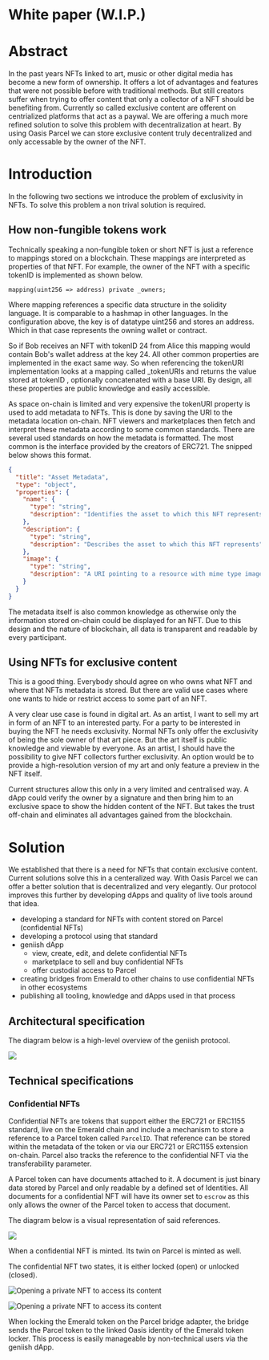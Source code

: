 # White paper (W.I.P.)

# Abstract

In the past years NFTs linked to art, music or other digital media has become a new form of ownership. It offers a lot of advantages and features that were not possible before with traditional methods. But still creators suffer when trying to offer content that only a collector of a NFT should be benefiting from. Currently so called exclusive content are offerent on centrialized platforms that act as a paywal. We are offering a much more refined solution to solve this problem with decentralization at heart. By using Oasis Parcel we can store exclusive content truly decentralized and only accessable by the owner of the NFT.

# Introduction

In the following two sections we introduce the problem of exclusivity in NFTs. To solve this problem a non trival solution is required.

## How non-fungible tokens work

Technically speaking a non-fungible token or short NFT is just a reference to mappings stored on a blockchain. These mappings are interpreted as properties of that NFT. For example, the owner of the NFT with a specific tokenID is implemented as shown below.

```
mapping(uint256 => address) private _owners;
```

Where mapping references a specific data structure in the solidity language. It is comparable to a hashmap in other languages. In the configuration above, the key is of datatype uint256 and stores an address. Which in that case represents the owning wallet or contract.

So if Bob receives an NFT with tokenID 24 from Alice this mapping would contain Bob's wallet address at the key 24. All other common properties are implemented in the exact same way. So when referencing the tokenURI implementation looks at a mapping called \_tokenURIs and returns the value stored at tokenID , optionally concatenated with a base URI. By design, all these properties are public knowledge and easily accessible.

As space on-chain is limited and very expensive the tokenURI property is used to add metadata to NFTs. This is done by saving the URI to the metadata location on-chain. NFT viewers and marketplaces then fetch and interpret these metadata according to some common standards.
There are several used standards on how the metadata is formatted. The most common is the interface provided by the creators of ERC721. The snipped below shows this format.

```json
{
  "title": "Asset Metadata",
  "type": "object",
  "properties": {
    "name": {
      "type": "string",
      "description": "Identifies the asset to which this NFT represents"
    },
    "description": {
      "type": "string",
      "description": "Describes the asset to which this NFT represents"
    },
    "image": {
      "type": "string",
      "description": "A URI pointing to a resource with mime type image/* representing the asset to which this NFT represents. Consider making any images at a width between 320 and 1080 pixels and aspect ratio between 1.91:1 and 4:5 inclusive."
    }
  }
}
```

The metadata itself is also common knowledge as otherwise only the information stored on-chain could be displayed for an NFT. Due to this design and the nature of blockchain, all data is transparent and readable by every participant.

## Using NFTs for exclusive content

This is a good thing. Everybody should agree on who owns what NFT and where that NFTs metadata is stored. But there are valid use cases where one wants to hide or restrict access to some part of an NFT.

A very clear use case is found in digital art. As an artist, I want to sell my art in form of an NFT to an interested party. For a party to be interested in buying the NFT he needs exclusivity. Normal NFTs only offer the exclusivity of being the sole owner of that art piece. But the art itself is public knowledge and viewable by everyone. As an artist, I should have the possibility to give NFT collectors further exclusivity. An option would be to provide a high-resolution version of my art and only feature a preview in the NFT itself.

Current structures allow this only in a very limited and centralised way. A dApp could verify the owner by a signature and then bring him to an exclusive space to show the hidden content of the NFT. But takes the trust off-chain and eliminates all advantages gained from the blockchain.

# Solution

We established that there is a need for NFTs that contain exclusive content. Current solutions solve this in a centeralized way. With Oasis Parcel we can offer a better solution that is decentralized and very elegantly. Our protocol improves this further by developing dApps and quality of live tools around that idea.

- developing a standard for NFTs with content stored on Parcel (confidential NFTs)
- developing a protocol using that standard
- geniish dApp
  - view, create, edit, and delete confidential NFTs
  - marketplace to sell and buy confidential NFTs
  - offer custodial access to Parcel
- creating bridges from Emerald to other chains to use confidential NFTs in other ecosystems
- publishing all tooling, knowledge and dApps used in that process

## Architectural specification

The diagram below is a high-level overview of the geniish protocol.

![](/assets/images/geniish_protocol.drawio.png)

## Technical specifications

### Confidential NFTs

Confidential NFTs are tokens that support either the ERC721 or ERC1155 standard, live on the Emerald chain and include a mechanism to store a reference to a Parcel token called `ParcelID`. That reference can be stored within the metadata of the token or via our ERC721 or ERC1155 extension on-chain. Parcel also tracks the reference to the confidential NFT via the transferability parameter.

A Parcel token can have documents attached to it. A document is just binary data stored by Parcel and only readable by a defined set of Identities. All documents for a confidential NFT will have its owner set to `escrow` as this only allows the owner of the Parcel token to access that document.

The diagram below is a visual representation of said references.

![](/assets/images/geniish_private_nft.drawio.png)

When a confidential NFT is minted. Its twin on Parcel is minted as well.

The confidential NFT two states, it is either locked (open) or unlocked (closed).

![Opening a private NFT to access its content](/assets/images/geniish_locking.png)

![Opening a private NFT to access its content](/assets/images/geniish_opening.png)

When locking the Emerald token on the Parcel bridge adapter, the bridge sends the Parcel token to the linked Oasis identity of the Emerald token locker. This process is easily manageable by non-technical users via the geniish dApp.
